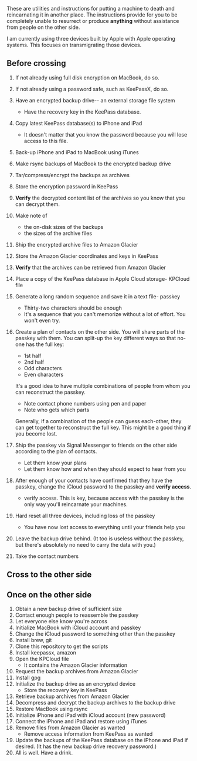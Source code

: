 These are utilities and instructions for putting a machine to death and
reincarnating it in another place.
The instructions provide for you to be completely unable to resurrect
or produce **anything**
without assistance from people on the other side.

I am currently using three devices built by Apple with Apple operating systems.
This focuses on transmigrating those devices.

## Before crossing
1. If not already using full disk encryption on MacBook, do so.
1. If not already using a password safe, such as KeePassX, do so.
1. Have an encrypted backup drive-- an external storage file system
    * Have the recovery key in the KeePass database.
1. Copy latest KeePass database(s) to iPhone and iPad
    * It doesn't matter that you know the password because you will lose
      access to this file.
1. Back-up iPhone and iPad to MacBook using iTunes
1. Make rsync backups of MacBook to the encrypted backup drive
1. Tar/compress/encrypt the backups as archives
1. Store the encryption password in KeePass
1. **Verify** the decrypted content list of the archives so you know
    that you can decrypt them.
1. Make note of
    * the on-disk sizes of the backups
    * the sizes of the archive files
1. Ship the encrypted archive files to Amazon Glacier
1. Store the Amazon Glacier coordinates and keys in KeePass
1. **Verify** that the archives can be retrieved from Amazon Glacier
1. Place a copy of the KeePass database in Apple Cloud storage- KPCloud file
1. Generate a long random sequence and save it in a text file- passkey
    * Thirty-two characters should be enough
    * It's a sequence that you can't memorize without a lot of effort.
     You won't even try.
1. Create a plan of contacts on the other side.
    You will share parts of the passkey with them.
    You can split-up the key different ways so that
    no-one has the full key:
    * 1st half
    * 2nd half
    * Odd characters
    * Even characters

    It's a good idea to have multiple combinations of people from
    whom you can reconstruct the passkey.
    * Note contact phone numbers using pen and paper
    * Note who gets which parts

    Generally, if a combination of the people can guess each-other, they can get
    together to reconstruct the full key.  This might be a good thing if
    you become lost.
1. Ship the passkey via Signal Messenger to friends on the other side according to
    the plan of contacts.
    * Let them know your plans
    * Let them know how and when they should expect to hear from you
1. After enough of your contacts have confirmed that they have the passkey,
    change the iCloud password to the passkey and **verify access**.
    * verify access. This is key, because access with the passkey is the only
    way you'll reincarnate your machines.
1. Hard reset all three devices, including loss of the passkey
    * You have now lost access to everything until your friends help you
1. Leave the backup drive behind. (It too is useless without the passkey,
    but there's absolutely no need to carry the data with you.)
1. Take the contact numbers

## Cross to the other side

## Once on the other side
1. Obtain a new backup drive of sufficient size
1. Contact enough people to reassemble the passkey
1. Let everyone else know you're across
1. Initialize MacBook with iCloud account and passkey
1. Change the iCloud password to something other than the passkey
1. Install brew, git
1. Clone this repository to get the scripts
1. Install keepassx, amazon
1. Open the KPCloud file
    * It contains the Amazon Glacier information
1. Request the backup archives from Amazon Glacier
1. Install gpg
1. Initialize the backup drive as an encrypted device
    * Store the recovery key in KeePass
1. Retrieve backup archives from Amazon Glacier
1. Decompress and decrypt the backup archives to the backup drive
1. Restore MacBook using rsync
1. Initialize iPhone and iPad with iCloud account (new password)
1. Connect the iPhone and iPad and restore using iTunes
1. Remove files from Amazon Glacier as wanted
    * Remove access information from KeePass as wanted
1. Update the backups of the KeePass database on the iPhone and iPad
    if desired. (It has the new backup drive recovery password.)
1. All is well. Have a drink.
